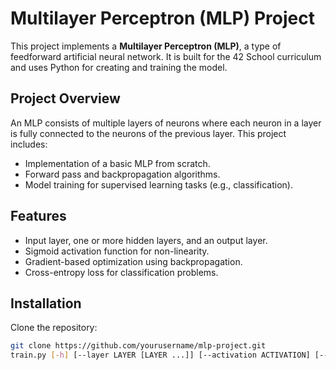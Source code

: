 # Multilayer Perceptron (MLP) Project

This project implements a **Multilayer Perceptron (MLP)**, a type of feedforward artificial neural network. It is built for the 42 School curriculum and uses Python for creating and training the model.

## Project Overview

An MLP consists of multiple layers of neurons where each neuron in a layer is fully connected to the neurons of the previous layer. This project includes:
- Implementation of a basic MLP from scratch.
- Forward pass and backpropagation algorithms.
- Model training for supervised learning tasks (e.g., classification).

## Features

- Input layer, one or more hidden layers, and an output layer.
- Sigmoid activation function for non-linearity.
- Gradient-based optimization using backpropagation.
- Cross-entropy loss for classification problems.

## Installation

Clone the repository:
```bash
git clone https://github.com/yourusername/mlp-project.git
train.py [-h] [--layer LAYER [LAYER ...]] [--activation ACTIVATION] [--epochs EPOCHS] [--loss LOSS] [--batch_size BATCH_SIZE] [--learning_rate LEARNING_RATE]
